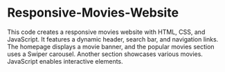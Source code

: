 # Responsive-Movies-Website
This code creates a responsive movies website with HTML, CSS, and JavaScript. It features a dynamic header, search bar, and navigation links. The homepage displays a movie banner, and the popular movies section uses a Swiper carousel. Another section showcases various movies. JavaScript enables interactive elements. 
